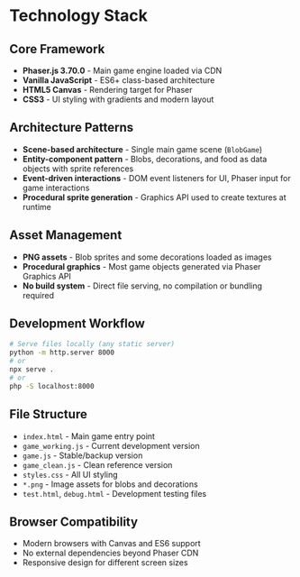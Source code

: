 # Technology Stack

## Core Framework

- **Phaser.js 3.70.0** - Main game engine loaded via CDN
- **Vanilla JavaScript** - ES6+ class-based architecture
- **HTML5 Canvas** - Rendering target for Phaser
- **CSS3** - UI styling with gradients and modern layout

## Architecture Patterns

- **Scene-based architecture** - Single main game scene (`BlobGame`)
- **Entity-component pattern** - Blobs, decorations, and food as data objects with sprite references
- **Event-driven interactions** - DOM event listeners for UI, Phaser input for game interactions
- **Procedural sprite generation** - Graphics API used to create textures at runtime

## Asset Management

- **PNG assets** - Blob sprites and some decorations loaded as images
- **Procedural graphics** - Most game objects generated via Phaser Graphics API
- **No build system** - Direct file serving, no compilation or bundling required

## Development Workflow

```bash
# Serve files locally (any static server)
python -m http.server 8000
# or
npx serve .
# or
php -S localhost:8000
```

## File Structure

- `index.html` - Main game entry point
- `game_working.js` - Current development version
- `game.js` - Stable/backup version
- `game_clean.js` - Clean reference version
- `styles.css` - All UI styling
- `*.png` - Image assets for blobs and decorations
- `test.html`, `debug.html` - Development testing files

## Browser Compatibility

- Modern browsers with Canvas and ES6 support
- No external dependencies beyond Phaser CDN
- Responsive design for different screen sizes

